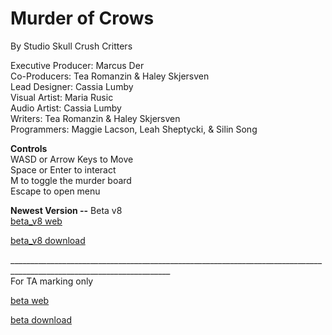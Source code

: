 # Murder of Crows
By Studio Skull Crush Critters

Executive Producer: Marcus Der <br>
Co-Producers: Tea Romanzin & Haley Skjersven <br>
Lead Designer: Cassia Lumby <br>
Visual Artist: Maria Rusic <br>
Audio Artist: Cassia Lumby <br>
Writers: Tea Romanzin & Haley Skjersven <br>
Programmers: Maggie Lacson, Leah Sheptycki, & Silin Song <br>

**Controls** <br>
WASD or Arrow Keys to Move <br>
Space or Enter to  interact <br>
M to toggle the murder board <br>
Escape to open menu <br>

**Newest Version --** Beta v8 <br>
[beta_v8 web](Beta_v8/index.html) 

[beta_v8 download](Beta_v8.zip)

______________________________________________________________________________________________________________________ <br>
For TA marking only

[beta web](Beta_v2/index.html) 

[beta download](Beta_v2.zip)

